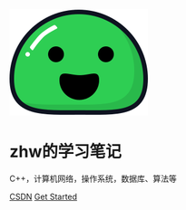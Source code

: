 ![logo](imgs/icon.svg)

# zhw的学习笔记

<!-- > 总结自己实习和秋招的准备知识 -->

C++，计算机网络，操作系统，数据库、算法等

[CSDN](https://blog.csdn.net/qq_32159463?type=blog)  [Get Started](/README)


